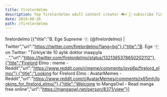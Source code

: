 ```yaml
---
title: firelordelmo
description: Top firelordelmo adult content creator 👁♐️ 👑 subscribe firelordelmo to my porn site below IG firelordelmo
date: 2019-08-26
path: /firelordelmo
---
```


firelordelmo
[{"title":"B. Ege Supreme 𓂀 (@firelordelmo) | Twitter","url":"https://twitter.com/firelordelmo?lang=bg"},{"title":"B. Ege 𓂀 on Twitter: \"Türkiye'de 10 aylık doktor maaşıyla ...","url":"https://twitter.com/firelordelmo/status/1321385378650202112"},{"title":"Firelord Elmo : meme - Reddit","url":"https://www.reddit.com/r/meme/comments/isvp6p/firelord_elmo/"},{"title":"Looking for Firelord Elmo : AvatarMemes - Reddit","url":"https://www.reddit.com/r/AvatarMemes/comments/ix65mh/looking_for_firelord_elmo/"},{"title":"Welcome to MangaOwl - Read manga free online","url":"https://mangaowl.net/person/8371/view"}]

